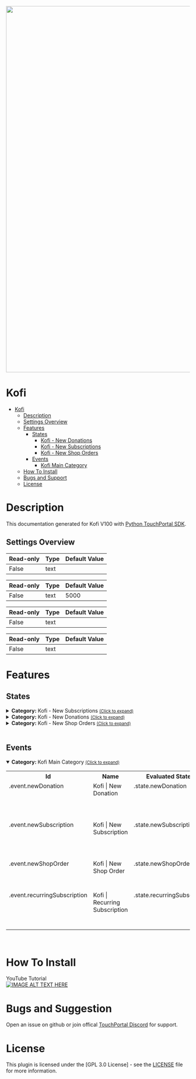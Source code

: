 
<img src="https://github.com/gitagogaming/Kofi-TouchPortal-Plugin/assets/76603653/4c3e4761-ad49-4863-841d-4103de39389a" width="1000" height="1000">

# Kofi
- [Kofi](#Kofi)
  - [Description](#description) 
  - [Settings Overview](#Settings-Overview)
  - [Features](#Features)
    - [States](#states)
        - [Kofi - New Donations](#gitago.kofi.donationstates)
        - [Kofi - New Subscriptions](#gitago.kofi.subscriptionstates)
        - [Kofi - New Shop Orders](#gitago.kofi.shopstates)
    - [Events](#events)
        - [Kofi Main Category](#gitago.kofi.mainevents)
  - [How To Install](#how-to-install)
  - [Bugs and Support](#bugs-and-suggestion)
  - [License](#license)
  
# Description

This documentation generated for Kofi V100 with [Python TouchPortal SDK](https://github.com/KillerBOSS2019/TouchPortal-API).

## Settings Overview
| Read-only | Type | Default Value |
| --- | --- | --- |
| False | text |  |

| Read-only | Type | Default Value |
| --- | --- | --- |
| False | text | 5000 |

| Read-only | Type | Default Value |
| --- | --- | --- |
| False | text |  |

| Read-only | Type | Default Value |
| --- | --- | --- |
| False | text |  |


# Features

## States
<details id='gitago.kofi.subscriptionstates'><summary><b>Category:</b> Kofi - New Subscriptions <small><ins>(Click to expand)</ins></small></summary>


| Id | Description | DefaultValue | parentGroup |
| --- | --- | --- | --- |
| .subscription.is_first_subscription_payment | Is this the first subscription payment |  |   |
| .subscription.timestamp | Timestamp of the Subscription Payment |  |   |
| .subscription.is_public | Is the Subscription Payment Public |  |   |
| .subscription.from_name | Name of the Subscriber |  |   |
| .subscription.message | Message from the Subscriber |  |   |
| .subscription.amount | Amount of the Subscription Payment |  |   |
| .subscription.currency_type | Currency Type of the Subscription Payment |  |   |
| .subscription.tier_name | Name of the Subscription Tier |  |   |
| .state.newSubscription | New Subscription Event |  |   |
| .state.recurringSubscription | Recurring Subscription Event |  |   |
</details>

<details id='gitago.kofi.donationstates'><summary><b>Category:</b> Kofi - New Donations <small><ins>(Click to expand)</ins></small></summary>


| Id | Description | DefaultValue | parentGroup |
| --- | --- | --- | --- |
| .donation.name | Name of the Donor |  |   |
| .donation.message | Message from the Donor |  |   |
| .donation.amount | Amount Donated |  |   |
| .donation.timestamp | Timestamp of the Donation |  |   |
| .donation.is_public | Is the Donation Public |  |   |
| .donation.currency | Currency Type of the Donation |  |   |
| .state.newDonation | New Donation Event |  |   |
</details>

<details id='gitago.kofi.shopstates'><summary><b>Category:</b> Kofi - New Shop Orders <small><ins>(Click to expand)</ins></small></summary>


| Id | Description | DefaultValue | parentGroup |
| --- | --- | --- | --- |
| .shop.timestamp | Timestamp of the Shop Order |  |   |
| .shop.is_public | Is the Shop Order Public |  |   |
| .shop.city | City of the Shop Order |  |   |
| .shop.state | State of the Shop Order |  |   |
| .shop.country | Country of the Shop Order |  |   |
| .shop.country_code | Country Code of the Shop Order |  |   |
| .shop.shop_item_1 | Shop Item 1 Details |  |   |
| .shop.shop_item_2 | Shop Item 2 Details |  |   |
| .shop.shop_item_3 | Shop Item 3 Details |  |   |
| .shop.shop_item_4 | Shop Item 4 Details |  |   |
| .shop.shop_item_5 | Shop Item 5 Details |  |   |
| .shop.shop_item_6 | Shop Item 6 Details |  |   |
| .shop.total_items | Total Items Ordered |  |   |
| .shop.amount | Total Amount of the Shop Order |  |   |
| .state.newShopOrder | New Shop Order Event |  |   |
</details>

<br>

## Events

<td></tr>
<td></tr>
<td></tr>
<td></tr>
<details open id='gitago.kofi.mainevents'><summary><b>Category: </b>Kofi Main Category <small><ins>(Click to expand)</ins></small></summary>

<table>
<tr valign='buttom'><th>Id</th><th>Name</th><th nowrap>Evaluated State Id</th><th>Format</th><th>Type</th><th>Choice(s)</th></tr>
<tr valign='top'><td>.event.newDonation</td><td>Kofi | New Donation</td><td>.state.newDonation</td><td>When receiving a new donation $val</td><td>choice</td><td><ul><li>True</li></ul></td><tr valign='top'><td>.event.newSubscription</td><td>Kofi | New Subscription</td><td>.state.newSubscription</td><td>When receiving a new subscription $val</td><td>choice</td><td><ul><li>True</li></ul></td><tr valign='top'><td>.event.newShopOrder</td><td>Kofi | New Shop Order</td><td>.state.newShopOrder</td><td>When receiving a new shop order $val</td><td>choice</td><td><ul><li>True</li></ul></td><tr valign='top'><td>.event.recurringSubscription</td><td>Kofi | Recurring Subscription</td><td>.state.recurringSubscription</td><td>When receiving a recurring subscription $val</td><td>choice</td><td><ul><li>True</li></ul></td></table></details>
<br>

# How To Install 
YouTube Tutorial<br>
<a href="https://www.youtube.com/watch?v=Hv2nZPQMh24">
  <img src="https://img.youtube.com/vi/Hv2nZPQMh24/0.jpg" alt="IMAGE ALT TEXT HERE">
</a>

# Bugs and Suggestion
Open an issue on github or join offical [TouchPortal Discord](https://discord.gg/MgxQb8r) for support.


# License
This plugin is licensed under the [GPL 3.0 License] - see the [LICENSE](LICENSE) file for more information.

